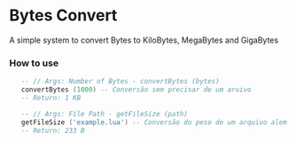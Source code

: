# Bytes Convert
A simple system to convert Bytes to KiloBytes, MegaBytes and GigaBytes

### How to use
```lua
   -- // Args: Number of Bytes - convertBytes (bytes)
   convertBytes (1000) -- Conversão sem precisar de um aruivo
   -- Return: 1 KB

   -- // Args: File Path - getFileSize (path)
   getFileSize ('example.lua') -- Conversão do peso de um arquivo alem de puxar o peso do mesmo
   -- Return: 233 B
```

